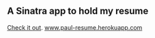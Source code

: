 ## A Sinatra app to hold my resume
[Check it out](www.paul-resume.herokuapp.com). www.paul-resume.herokuapp.com

